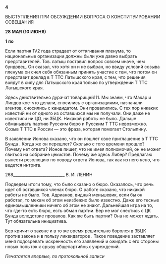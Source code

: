 **4**

ВЫСТУПЛЕНИЯ ПРИ ОБСУЖДЕНИИ ВОПРОСА О КОНСТИТУИРОВАНИИ СОВЕЩАНИЯ

**28 МАЯ (10 ИЮНЯ)**

**1** **по**

Если партия 1V2 года страдает от оттягивания пленума, то национальные организа­ции должны были уже давно выбрать представителей. Тов. латыш поставил вопрос со­всем иначе, чем бундовец. Он сказал, что хотя он и не выбран, но ввиду условий созыва пленума он счел себя обязанным принять участие с тем, что потом он представит док­лад в Τ TTC Латышского края, с тем, что решения войдут в силу для Латышского края только по утверждении Τ TTC Латышского края.

Здесь действительно дурачат товарищей111. Мы знаем, что Макар и Линдов кое-что делали, сносились с организациями, назначали агентов, сносились с кандидатом. Они провалились. С тех пор никаких известий ни от одного из оставшихся мы не получали. Они даже не известили ни ЦО, ни ЗБЦК. Никакой работы не было. Дальше обманывать партию Русским бюро и Русским Τ TTC невозможно. Созыв Τ TTC в России — это фраза, ко­торая помогает Столыпину.

В заявлении Ионова сказано, что он пошлет свое приглашение в Τ TTC Бунда . Когда же он перешлет? Сколько с того времени прошло? Почему нет ответа? Ионов пишет, что не имея полномочий, он не может явиться на собрание цекистов. Почему же здесь Либер? Предлагаю вынести резолюцию по поводу ответа Ионова, так как из него ясно, что ведется интрига.

  

268__________________________ В. И. ЛЕНИН

Подведем итоги тому, что было сказано о бюро. Оказалось, что речь идет об остав­шихся членах бюро. О работе сказано, что никакой работы не было. Тов. Адрианов, видный меньшевик, если бы он работал, то мекам об этом неизбежно было известно. Даже его тесные единомышленники ничего об этом не знают. Дальнейшая игра на то, что где-то есть бюро, есть обман партии. Бер не мог снестись с ЦК Бунда вследствие провалов. Как же быть партии? Она не может ждать. Тут обязательна инициатива.

Бер кричит о законе и в то же время решительно боролся в ЗБЦК против закона и в пользу ликвидаторов . Такое поведение заставляет меня подозревать искренность его заявлений и ожидать с его стороны новых попыток к срыву общепартийных учрежде­ний.

_Печатается впервые, по протокольной записи_